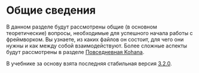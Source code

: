 # Общие сведения

В данном разделе будут рассмотрены общие (в основном теоретические) вопросы, необходимые для успешного начала работы
 с фреймворком. Вы узнаете, из каких файлов он состоит, для чего они нужны и как между собой взаимодействуют. Более
 сложные аспекты будут рассмотрены в разделе [Повседневная Kohana](basic).

В учебнике за основу взята последняя стабильная версия [3.2.0](http://dev.kohanaframework.org/attachments/download/1670/kohana-3.2.0.zip).